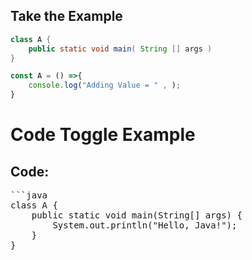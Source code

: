 ## Take the Example 

```java 
class A {
    public static void main( String [] args )
}
```

``` js 
const A = () =>{
    console.log("Adding Value = " , );
}
```


# Code Toggle Example

<div id="code-container">
  <h2>Code:</h2>
  <pre id="code">
```java
class A {
    public static void main(String[] args) {
        System.out.println("Hello, Java!");
    }
}
</pre >
